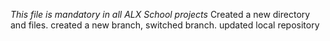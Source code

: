 *This file is mandatory in all ALX School projects*
Created a new directory and files. created a new branch, switched branch. updated local repository
